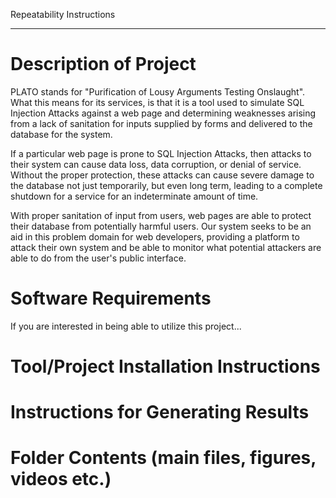 Repeatability Instructions

<hr>


# Description of Project

PLATO stands for "Purification of Lousy Arguments Testing Onslaught". What this means for its services, is that it is a tool used to simulate SQL Injection Attacks against a web page and determining weaknesses arising from a lack of sanitation for inputs supplied by forms and delivered to the database for the system.

If a particular web page is prone to SQL Injection Attacks, then attacks to their system can cause data loss, data corruption, or denial of service. Without the proper protection, these attacks can cause severe damage to the database not just temporarily, but even long term, leading to a complete shutdown for a service for an indeterminate amount of time.

With proper sanitation of input from users, web pages are able to protect their database from potentially harmful users. Our system seeks to be an aid in this problem domain for web developers, providing a platform to attack their own system and be able to monitor what potential attackers are able to do from the user's public interface.

# Software Requirements

If you are interested in being able to utilize this project...

# Tool/Project Installation Instructions

# Instructions for Generating Results

# Folder Contents (main files, figures, videos etc.)

